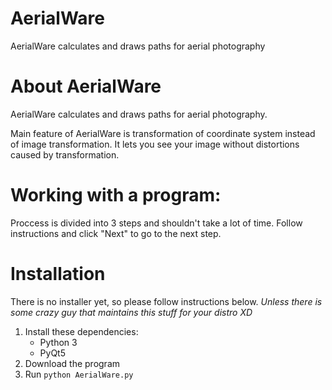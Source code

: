 # AerialWare
AerialWare calculates and draws paths for aerial photography

# About AerialWare
AerialWare calculates and draws paths for aerial photography.

Main feature of AerialWare is transformation of coordinate system instead of image transformation. It lets you see your image without distortions caused by transformation.

# Working with a program:
Proccess is divided into 3 steps and shouldn't take a lot of time. Follow instructions and click "Next" to go to the next step.

# Installation
There is no installer yet, so please follow instructions below. *Unless there is some crazy guy that maintains this stuff for your distro XD*
1. Install these dependencies:
   * Python 3
   * PyQt5
2. Download the program
3. Run `python AerialWare.py`
